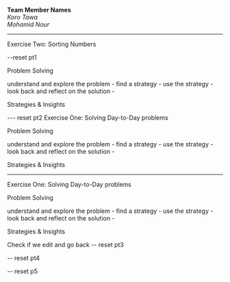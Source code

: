 **Team Member Names**  
*Koro Tawa*  
*Mohamid Nour*

---
Exercise Two: Sorting Numbers

--reset pt1

Problem Solving

understand and explore the problem - 
find a strategy - 
use the strategy - 
look back and reflect on the solution - 

Strategies & Insights

--- reset pt2
Exercise One: Solving Day-to-Day problems

Problem Solving

understand and explore the problem - 
find a strategy - 
use the strategy - 
look back and reflect on the solution - 

Strategies & Insights

---
Exercise One: Solving Day-to-Day problems

Problem Solving

understand and explore the problem - 
find a strategy - 
use the strategy - 
look back and reflect on the solution - 

Strategies & Insights

Check if we edit and go back
-- reset pt3


-- reset pt4

-- reset p5
